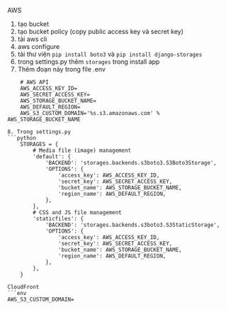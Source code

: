 AWS
1. tạo bucket
2. tạo bucket policy (copy public access key và secret key)
3. tải aws cli
4. aws configure
5. tải thư viện `pip install boto3` và `pip install django-storages`
6. trong settings.py thêm `storages` trong install app
7. Thêm đoạn này trong file .env
```env
    # AWS API
    AWS_ACCESS_KEY_ID=
    AWS_SECRET_ACCESS_KEY=
    AWS_STORAGE_BUCKET_NAME=
    AWS_DEFAULT_REGION=
    AWS_S3_CUSTOM_DOMAIN='%s.s3.amazonaws.com' % AWS_STORAGE_BUCKET_NAME

8. Trong settings.py
```python
    STORAGES = {
        # Media file (image) management 
        'default': {
            'BACKEND': 'storages.backends.s3boto3.S3Boto3Storage',
            'OPTIONS': {
                'access_key': AWS_ACCESS_KEY_ID,
                'secret_key': AWS_SECRET_ACCESS_KEY,
                'bucket_name': AWS_STORAGE_BUCKET_NAME,
                'region_name': AWS_DEFAULT_REGION,
            },
        },
        # CSS and JS file management
        'staticfiles': {
            'BACKEND': 'storages.backends.s3boto3.S3StaticStorage',
            'OPTIONS': {
                'access_key': AWS_ACCESS_KEY_ID,
                'secret_key': AWS_SECRET_ACCESS_KEY,
                'bucket_name': AWS_STORAGE_BUCKET_NAME,
                'region_name': AWS_DEFAULT_REGION,
            },
        },
    }

CloudFront
```env
AWS_S3_CUSTOM_DOMAIN=
